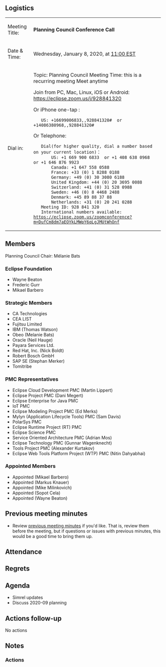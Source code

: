 ## Logistics

<table>
<tbody>
<tr class="odd">
<td><p>Meeting Title:</p></td>
<td><p><strong>Planning Council Conference Call</strong></p></td>
</tr>
<tr class="even">
<td><p>Date &amp; Time:</p></td>
<td><p>Wednesday, January 8, 2020, at <a href="http://www.timeanddate.com/worldclock/fixedtime.html?year=2020&amp;month=01&amp;day=08&amp;hour=11&amp;min=0&amp;sec=0&amp;p1=179">11:00 EST</a></p></td>
</tr>
<tr class="odd">
<td><p>Dial in:</p></td>
<td><p>Topic: Planning Council Meeting Time: this is a recurring meeting Meet anytime</p>
<p>Join from PC, Mac, Linux, iOS or Android: <a href="https://eclipse.zoom.us/j/928841320">https://eclipse.zoom.us/j/928841320</a></p>
<p>Or iPhone one-tap :</p>
<p><code>   US: +16699006833,,928841320#  or +14086380968,,928841320#</code></p>
<p>Or Telephone:</p>
<p><code>   Dial(for higher quality, dial a number based on your current location)：</code><br />
<code>       US: +1 669 900 6833  or +1 408 638 0968  or +1 646 876 9923</code><br />
<code>       Canada: +1 647 558 0588</code><br />
<code>       France: +33 (0) 1 8288 0188</code><br />
<code>       Germany: +49 (0) 30 3080 6188</code><br />
<code>       United Kingdom: +44 (0) 20 3695 0088</code><br />
<code>       Switzerland: +41 (0) 31 528 0988</code><br />
<code>       Sweden: +46 (0) 8 4468 2488</code><br />
<code>       Denmark: +45 89 88 37 88</code><br />
<code>       Netherlands: +31 (0) 20 241 0288</code><br />
<code>   Meeting ID: 928 841 320</code><br />
<code>   International numbers available: </code><a href="https://eclipse.zoom.us/zoomconference?m=DufCm8dm7aEOYkLMWpY6qLgJMUtWhOnf"><code>https://eclipse.zoom.us/zoomconference?m=DufCm8dm7aEOYkLMWpY6qLgJMUtWhOnf</code></a></p></td>
</tr>
</tbody>
</table>

## Members

Planning Council Chair: Mélanie Bats

### Eclipse Foundation

  - Wayne Beaton
  - Frederic Gurr
  - Mikael Barbero

### Strategic Members

  - CA Technologies
  - CEA LIST
  - Fujitsu Limited
  - IBM (Thomas Watson)
  - Obeo (Melanie Bats)
  - Oracle (Neil Hauge)
  - Payara Services Ltd.
  - Red Hat, Inc. (Nick Boldt)
  - Robert Bosch GmbH
  - SAP SE (Stephan Merker)
  - Tomitribe

### PMC Representatives

  - Eclipse Cloud Development PMC (Martin Lippert)
  - Eclipse Project PMC (Dani Megert)
  - Eclipse Enterprise for Java PMC
  - IoT PMC
  - Eclipse Modeling Project PMC (Ed Merks)
  - Mylyn (Application Lifecycle Tools) PMC (Sam Davis)
  - PolarSys PMC
  - Eclipse Runtime Project (RT) PMC
  - Eclipse Science PMC
  - Service Oriented Architecture PMC (Adrian Mos)
  - Eclipse Technology PMC (Gunnar Wagenknecht)
  - Tools Project PMC (Alexander Kurtakov)
  - Eclipse Web Tools Platform Project (WTP) PMC (Nitin Dahyabhai)

### Appointed Members

  - Appointed (Mikael Barbero)
  - Appointed (Markus Knauer)
  - Appointed (Mike Milinkovich)
  - Appointed (Sopot Cela)
  - Appointed (Wayne Beaton)

## Previous meeting minutes

  - Review [previous meeting minutes](../Planning_Council.md) if
    you'd like. That is, review them before the meeting, but if
    questions or issues with previous minutes, this would be a good time
    to bring them up.

## Attendance

## Regrets

## Agenda

  - Simrel updates
  - Discuss 2020-09 planning

## Actions follow-up

No actions

## Notes

### Actions